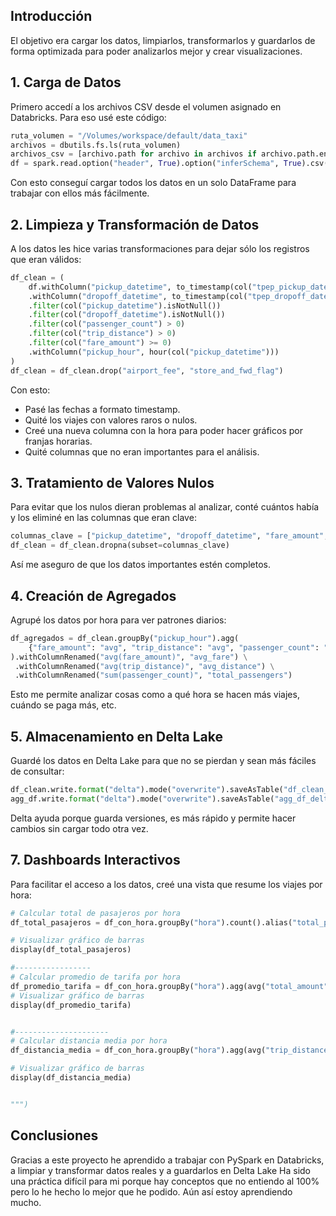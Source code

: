 ## Introducción

El objetivo era cargar los datos, limpiarlos, transformarlos y guardarlos de forma optimizada para poder analizarlos mejor y crear visualizaciones.

## 1. Carga de Datos

Primero accedí a los archivos CSV desde el volumen asignado en Databricks. Para eso usé este código:

```python
ruta_volumen = "/Volumes/workspace/default/data_taxi"
archivos = dbutils.fs.ls(ruta_volumen)
archivos_csv = [archivo.path for archivo in archivos if archivo.path.endswith(".csv")]
df = spark.read.option("header", True).option("inferSchema", True).csv(ruta_volumen)
```

Con esto conseguí cargar todos los datos en un solo DataFrame para trabajar con ellos más fácilmente.

## 2. Limpieza y Transformación de Datos

A los datos les hice varias transformaciones para dejar sólo los registros que eran válidos:

```python
df_clean = (
    df.withColumn("pickup_datetime", to_timestamp(col("tpep_pickup_datetime")))
    .withColumn("dropoff_datetime", to_timestamp(col("tpep_dropoff_datetime")))
    .filter(col("pickup_datetime").isNotNull())
    .filter(col("dropoff_datetime").isNotNull())
    .filter(col("passenger_count") > 0)
    .filter(col("trip_distance") > 0)
    .filter(col("fare_amount") >= 0)
    .withColumn("pickup_hour", hour(col("pickup_datetime")))
)
df_clean = df_clean.drop("airport_fee", "store_and_fwd_flag")
```

Con esto:

* Pasé las fechas a formato timestamp.
* Quité los viajes con valores raros o nulos.
* Creé una nueva columna con la hora para poder hacer gráficos por franjas horarias.
* Quité columnas que no eran importantes para el análisis.

## 3. Tratamiento de Valores Nulos

Para evitar que los nulos dieran problemas al analizar, conté cuántos había y los eliminé en las columnas que eran clave:

```python
columnas_clave = ["pickup_datetime", "dropoff_datetime", "fare_amount", "trip_distance"]
df_clean = df_clean.dropna(subset=columnas_clave)
```

Así me aseguro de que los datos importantes estén completos.

## 4. Creación de Agregados

Agrupé los datos por hora para ver patrones diarios:

```python
df_agregados = df_clean.groupBy("pickup_hour").agg(
    {"fare_amount": "avg", "trip_distance": "avg", "passenger_count": "sum"}
).withColumnRenamed("avg(fare_amount)", "avg_fare") \
 .withColumnRenamed("avg(trip_distance)", "avg_distance") \
 .withColumnRenamed("sum(passenger_count)", "total_passengers")
```

Esto me permite analizar cosas como a qué hora se hacen más viajes, cuándo se paga más, etc.

## 5. Almacenamiento en Delta Lake

Guardé los datos en Delta Lake para que no se pierdan y sean más fáciles de consultar:

```python
df_clean.write.format("delta").mode("overwrite").saveAsTable("df_clean_delta")
agg_df.write.format("delta").mode("overwrite").saveAsTable("agg_df_delta")
```

Delta ayuda porque guarda versiones, es más rápido y permite hacer cambios sin cargar todo otra vez.



## 7. Dashboards Interactivos

Para facilitar el acceso a los datos, creé una vista que resume los viajes por hora:

```python
# Calcular total de pasajeros por hora
df_total_pasajeros = df_con_hora.groupBy("hora").count().alias("total_pasajeros")

# Visualizar gráfico de barras
display(df_total_pasajeros)

#-----------------
# Calcular promedio de tarifa por hora
df_promedio_tarifa = df_con_hora.groupBy("hora").agg(avg("total_amount").alias("promedio_tarifa"))
# Visualizar gráfico de barras
display(df_promedio_tarifa)


#---------------------
# Calcular distancia media por hora
df_distancia_media = df_con_hora.groupBy("hora").agg(avg("trip_distance").alias("distancia_media"))

# Visualizar gráfico de barras
display(df_distancia_media)


""")
```


## Conclusiones

Gracias a este proyecto he aprendido a trabajar con PySpark en Databricks, a limpiar y transformar datos reales y a guardarlos en Delta Lake
Ha sido una práctica difícil para mi porque hay conceptos que no entiendo al 100% pero lo he hecho lo mejor que he podido. Aún así estoy aprendiendo mucho.
